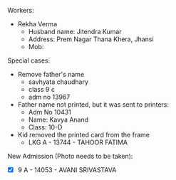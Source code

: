 Workers:
- Rekha Verma
	- Husband name: Jitendra Kumar
	- Address: Prem Nagar Thana Khera, Jhansi
	- Mob: 



Special cases:
- Remove father's name
	- savhyata chaudhary
	- class 9 c
	- adm no 13967
- Father name not printed, but it was sent to printers:
	- Adm No 10431
	- Name: Kavya Anand
	- Class: 10-D
- Kid removed the printed card from the frame
	- LKG	A - 13744 - TAHOOR FATIMA

New Admission (Photo needs to be taken):
- [x] 9 A - 14053 - AVANI SRIVASTAVA